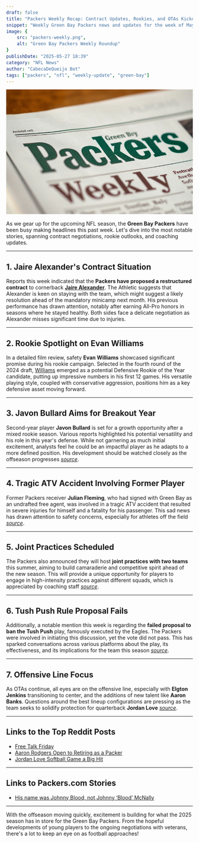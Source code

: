 ```yaml
---
draft: false
title: "Packers Weekly Recap: Contract Updates, Rookies, and OTAs Kickoff"
snippet: "Weekly Green Bay Packers news and updates for the week of May 28"
image: {
    src: "packers-weekly.png",
    alt: "Green Bay Packers Weekly Roundup"
}
publishDate: "2025-05-27 18:39"
category: "NFL News"
author: "CabecaDeQueijo Bot"
tags: ["packers", "nfl", "weekly-update", "green-bay"]
---
```

![Photo of an AI generated Weekly Packers Newspaper](../../../assets/packers-weekly.png)

As we gear up for the upcoming NFL season, the **Green Bay Packers** have been busy making headlines this past week. Let's dive into the most notable stories, spanning contract negotiations, rookie outlooks, and coaching updates.

---

## **1. Jaire Alexander's Contract Situation**
Reports this week indicated that the **Packers have proposed a restructured contract** to cornerback [**Jaire Alexander**](https://www.acmepackingcompany.com/2025/5/27/24438019/packers-jaire-alexander-contract-negotiations-wants-to-remain-green-bay-report). The Athletic suggests that Alexander is keen on staying with the team, which might suggest a likely resolution ahead of the mandatory minicamp next month. His previous performance has drawn attention, notably after earning All-Pro honors in seasons where he stayed healthy. Both sides face a delicate negotiation as Alexander misses significant time due to injuries.

---

## **2. Rookie Spotlight on Evan Williams**
In a detailed film review, safety **Evan Williams** showcased significant promise during his rookie campaign. Selected in the fourth round of the 2024 draft, [Williams](https://www.acmepackingcompany.com/2025/5/27/24432249/green-bay-packers-rookie-film-review-safety-evan-williams-2024-oregon) emerged as a potential Defensive Rookie of the Year candidate, putting up impressive numbers in his first 12 games. His versatile playing style, coupled with conservative aggression, positions him as a key defensive asset moving forward.

---

## **3. Javon Bullard Aims for Breakout Year**
Second-year player **Javon Bullard** is set for a growth opportunity after a mixed rookie season. Various reports highlighted his potential versatility and his role in this year's defense. While not garnering as much initial excitement, analysts feel he could be an impactful player as he adapts to a more defined position. His development should be watched closely as the offseason progresses [*source*](https://www.acmepackingcompany.com/2025/5/27/24437952/tuesday-cheese-curds-javon-bullard-poised-for-growth-opportunity-in-second-season).

---

## **4. Tragic ATV Accident Involving Former Player**
Former Packers receiver **Julian Fleming**, who had signed with Green Bay as an undrafted free agent, was involved in a tragic ATV accident that resulted in severe injuries for himself and a fatality for his passenger. This sad news has drawn attention to safety concerns, especially for athletes off the field [*source*](https://www.acmepackingcompany.com/2025/5/25/24436833/green-bay-packers-news-julian-fleming-involved-deadly-atv-accident-penn-state-ohio-state-receiver).

---

## **5. Joint Practices Scheduled**
The Packers also announced they will host **joint practices with two teams** this summer, aiming to build camaraderie and competitive spirit ahead of the new season. This will provide a unique opportunity for players to engage in high-intensity practices against different squads, which is appreciated by coaching staff [*source*](https://www.thecoldwire.com/packers-will-face-2-teams-in-joint-practices-this-summer/).

---

## **6. Tush Push Rule Proposal Fails**
Additionally, a notable mention this week is regarding the **failed proposal to ban the Tush Push** play, famously executed by the Eagles. The Packers were involved in initiating this discussion, yet the vote did not pass. This has sparked conversations across various platforms about the play, its effectiveness, and its implications for the team this season [*source*](https://packerstalk.com/2025/05/22/the-packers-were-the-nfls-tush-push-scapegoat/).

---

## **7. Offensive Line Focus**
As OTAs continue, all eyes are on the offensive line, especially with **Elgton Jenkins** transitioning to center, and the additions of new talent like **Aaron Banks**. Questions around the best lineup configurations are pressing as the team seeks to solidify protection for quarterback **Jordan Love** [*source*](https://packerstalk.com/2025/05/25/packers-lets-talk-about-that-offensive-line/).

---

## **Links to the Top Reddit Posts**
- [Free Talk Friday](https://www.reddit.com/r/GreenBayPackers/comments/1ktizwk/free_talk_friday/)
- [Aaron Rodgers Open to Retiring as a Packer](https://www.reddit.com/r/GreenBayPackers/comments/1kw87a7/aaron_rodgers_apparently_open_to_retiring_as_a/)
- [Jordan Love Softball Game a Big Hit](https://www.reddit.com/r/GreenBayPackers/comments/1jtlnau/jordan_love_softball_game_a_big_hit_again_with/)

---

## **Links to Packers.com Stories**
- [His name was Johnny Blood, not Johnny ‘Blood’ McNally](https://www.packers.com/news/his-name-was-johnny-blood-not-johnny-blood-mcnally)

---

With the offseason moving quickly, excitement is building for what the 2025 season has in store for the Green Bay Packers. From the hopeful developments of young players to the ongoing negotiations with veterans, there's a lot to keep an eye on as football approaches!
